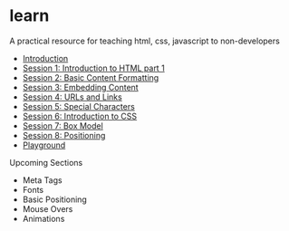 # learn
A practical resource for teaching html, css, javascript to non-developers


- [Introduction](./introduction.md)
- [Session 1: Introduction to HTML part 1](./sessions/1/index.md)
- [Session 2: Basic Content Formatting](./sessions/2/index.md)
- [Session 3: Embedding Content](./sessions/3/index.md)
- [Session 4: URLs and Links](./sessions/4/index.md)
- [Session 5: Special Characters](./sessions/5/index.md)
- [Session 6: Introduction to CSS](./sessions/6/index.md)
- [Session 7: Box Model](./sessions/7/index.md)
- [Session 8: Positioning](./sessions/8/index.md)
- [Playground](./Playground/Index.md)


Upcoming Sections
- Meta Tags
- Fonts
- Basic Positioning
- Mouse Overs
- Animations




